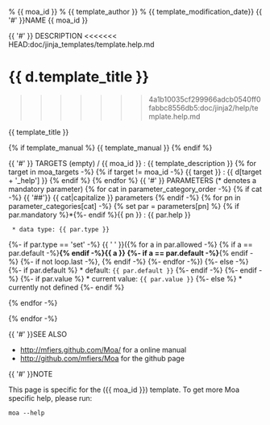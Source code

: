 % {{ moa_id }}
% {{ template_author }}
% {{ template_modification_date}}
{{ '#' }}NAME
{{ moa_id }}

{{ '#' }} DESCRIPTION 
<<<<<<< HEAD:doc/jinja_templates/template.help.md

{{ d.template_title }}
=======
>>>>>>> 4a1b10035cf299966adcb0540ff0fabbc8556db5:doc/jinja2/help/template.help.md

{{ template_title }}

{% if template_manual %}
{{ template_manual }}
{% endif %}

{{ '#' }} TARGETS
(empty) / {{ moa_id }}
:    {{ template_description }}
{% for target in moa_targets -%}
{% if target != moa_id -%}
{{ target }}
:    {{ d[target + '_help'] }}
{% endif %}
{% endfor %}
{{ '#' }} PARAMETERS
(* denotes a mandatory parameter)
{% for cat in parameter_category_order -%}
{% if cat -%}
{{ '##'}} {{ cat|capitalize }} parameters
{% endif -%}
{% for pn in parameter_categories[cat] -%}
{% set par = parameters[pn] %}
{% if par.mandatory %}*{%- endif %}{{ pn }}
:    {{ par.help }}

     * data type: {{ par.type }}
{%- if par.type == 'set' -%}
{{ ' ' }}({% for a in par.allowed -%}
{% if a == par.default -%}__{% endif -%}{{ a }}
{%- if a == par.default -%}__{% endif -%}
{%- if not loop.last -%}, {% endif -%}
{%- endfor -%})
{%- else -%}
{%- if par.default %}
     * default: `{{ par.default }}`
{%- endif -%}
{%- endif -%}
{%- if par.value %}
     * current value: `{{ par.value }}`
{%- else %}
     * currently not defined
{%- endif %}

{% endfor -%}

{% endfor -%}

{{ '#' }}SEE ALSO 

- http://mfiers.github.com/Moa/ for a online manual
- http://github.com/mfiers/Moa for the github page

{{ '#' }}NOTE 

This page is specific for the ({{ moa_id }}) template. To get more Moa
specific help, please run:

    moa --help
